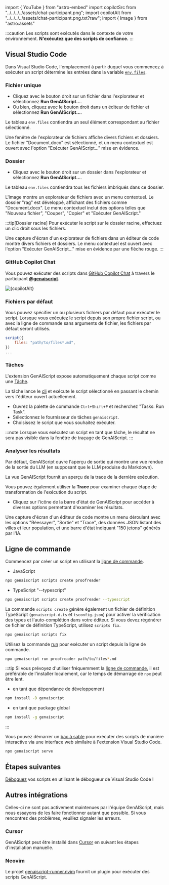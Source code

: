 import { YouTube } from "astro-embed"
import copilotSrc from "../../../../assets/chat-participant.png";
import copilotAlt from "../../../../assets/chat-participant.png.txt?raw";
import { Image } from "astro:assets"

:::caution
Les scripts sont exécutés dans le contexte de votre environnement.
**N'exécutez que des scripts de confiance.**
:::

## Visual Studio Code

Dans Visual Studio Code, l'emplacement à partir duquel vous commencez à exécuter un script détermine les entrées dans la variable [`env.files`](../../reference/scripts/context/).

<YouTube id="https://youtu.be/dM8blQZvvJg" portraitQuality="high" />

### Fichier unique

* Cliquez avec le bouton droit sur un fichier dans l'explorateur et sélectionnez **Run GenAIScript...**.
* Ou bien, cliquez avec le bouton droit dans un éditeur de fichier et sélectionnez **Run GenAIScript...**.

Le tableau `env.files` contiendra un seul élément correspondant au fichier sélectionné.

Une fenêtre de l'explorateur de fichiers affiche divers fichiers et dossiers. Le fichier "Document.docx" est sélectionné, et un menu contextuel est ouvert avec l'option "Exécuter GenAIScript..." mise en évidence.

### Dossier

* Cliquez avec le bouton droit sur un dossier dans l'explorateur et sélectionnez **Run GenAIScript...**.

Le tableau `env.files` contiendra tous les fichiers imbriqués dans ce dossier.

L'image montre un explorateur de fichiers avec un menu contextuel. Le dossier "rag" est développé, affichant des fichiers comme "Document.docx". Le menu contextuel inclut des options telles que "Nouveau fichier", "Couper", "Copier" et "Exécuter GenAIScript."

:::tip[Dossier racine]
Pour exécuter le script sur le dossier racine, effectuez un clic droit sous les fichiers.

Une capture d'écran d'un explorateur de fichiers dans un éditeur de code montre divers fichiers et dossiers. Le menu contextuel est ouvert avec l'option "Exécuter GenAIScript..." mise en évidence par une flèche rouge.
:::

### GitHub Copilot Chat

Vous pouvez exécuter des scripts dans [GitHub Copilot Chat](https://code.visualstudio.com/docs/copilot/getting-started-chat) à travers le participant [**@genaiscript**](../../reference/vscode/github-copilot-chat/).

<Image src={copilotSrc} alt={copilotAlt} loading="lazy" />

### Fichiers par défaut

Vous pouvez spécifier un ou plusieurs fichiers par défaut pour exécuter le script.
Lorsque vous exécutez le script depuis son propre fichier script, ou avec la ligne de commande sans arguments de fichier,
les fichiers par défaut seront utilisés.

```js
script({
    files: "path/to/files*.md",
})
...
```

### Tâches

L'extension GenAIScript expose automatiquement chaque script comme une [Tâche](https://code.visualstudio.com/docs/editor/tasks).

La tâche lance le [cli](../../reference/cli/) et exécute le script sélectionné en passant le chemin vers l'éditeur ouvert actuellement.

* Ouvrez la palette de commande `Ctrl+Shift+P` et recherchez "Tasks: Run Task".
* Sélectionnez le fournisseur de tâches `genaiscript`.
* Choisissez le script que vous souhaitez exécuter.

:::note
Lorsque vous exécutez un script en tant que tâche, le résultat ne sera pas visible dans la fenêtre de traçage de GenAIScript.
:::

### Analyser les résultats

Par défaut, GenAIScript ouvre l'aperçu de sortie qui montre une vue rendue de la sortie du LLM (en supposant que le LLM produise du Markdown).

La vue GenAIScript fournit un aperçu de la trace de la dernière exécution.

Vous pouvez également utiliser la **Trace** pour examiner chaque étape de transformation de l'exécution du script.

* Cliquez sur l'icône de la barre d'état de GenAIScript pour accéder à diverses options permettant d'examiner les résultats.

Une capture d'écran d'un éditeur de code montre un menu déroulant avec les options "Réessayer", "Sortie" et "Trace", des données JSON listant des villes et leur population, et une barre d'état indiquant "150 jetons" générés par l'IA.

## Ligne de commande

Commencez par créer un script en utilisant la [ligne de commande](../../reference/cli/).

* JavaScript

```sh
npx genaiscript scripts create proofreader
```

* TypeScript "--typescript"

```sh
npx genaiscript scripts create proofreader --typescript
```

La commande `scripts create` génère également un fichier de définition TypeScript (`genaiscript.d.ts` et `tsconfig.json`) pour activer la vérification des types et l'auto-complétion dans votre éditeur. Si vous devez régénérer ce fichier de définition TypeScript, utilisez `scripts fix`.

```sh
npx genaiscript scripts fix
```

Utilisez la commande [run](../../reference/cli/run/) pour exécuter un script depuis la ligne de commande.

```sh
npx genaiscript run proofreader path/to/files*.md
```

:::tip
Si vous prévoyez d'utiliser fréquemment la [ligne de commande](../../reference/cli/),
il est préférable de l'installer localement, car le temps de démarrage de `npx` peut être lent.

* en tant que dépendance de développement

```sh
npm install -D genaiscript
```

* en tant que package global

```sh
npm install -g genaiscript
```
:::

Vous pouvez démarrer un [bac à sable](../../reference/playground/) pour exécuter des scripts de manière interactive via une interface web similaire à l'extension Visual Studio Code.

```sh
npx genaiscript serve
```

## Étapes suivantes

[Déboguez](../../getting-started/debugging-scripts/) vos scripts en utilisant le débogueur de Visual Studio Code !

## Autres intégrations

Celles-ci ne sont pas activement maintenues par l'équipe GenAIScript, mais nous essayons de les faire fonctionner autant que possible. Si vous rencontrez des problèmes, veuillez signaler les erreurs.

### Cursor

GenAIScript peut être installé dans [Cursor](https://cursor.sh/how-to-install-extension)
en suivant les étapes d'installation manuelle.

### Neovim

Le projet [genaiscript-runner.nvim](https://github.com/ryanramage/genaiscript-runner.nvim) fournit un plugin pour exécuter des scripts GenAIScript.